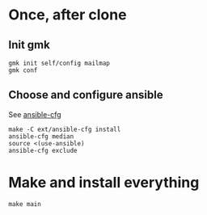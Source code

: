 # Once, after clone

## Init gmk

```
gmk init self/config mailmap
gmk conf
```

## Choose and configure ansible

See [ansible-cfg][]

```
make -C ext/ansible-cfg install
ansible-cfg median
source <(use-ansible)
ansible-cfg exclude
```

[ansible-cfg]: https://github.com/thydel/ansible-cfg "github repo"

# Make and install everything

```
make main
```
